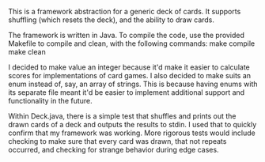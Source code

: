This is a framework abstraction for a generic deck of cards. It supports shuffling (which resets the deck), and the ability to draw cards.

The framework is written in Java. To compile the code, use the provided Makefile to compile and clean, with the following commands:
    make compile
    make clean
    
I decided to make value an integer because it'd make it easier to calculate scores for implementations of card games. I also decided to make suits an enum instead of, say, an array of strings. This is because having enums with its separate file meant it'd be easier to implement additional support and functionality in the future.

Within Deck.java, there is a simple test that shuffles and prints out the drawn cards of a deck and outputs the results to stdin. I used that to quickly confirm that my framework was working. More rigorous tests would include checking to make sure that every card was drawn, that not repeats occurred, and checking for strange behavior during edge cases.
